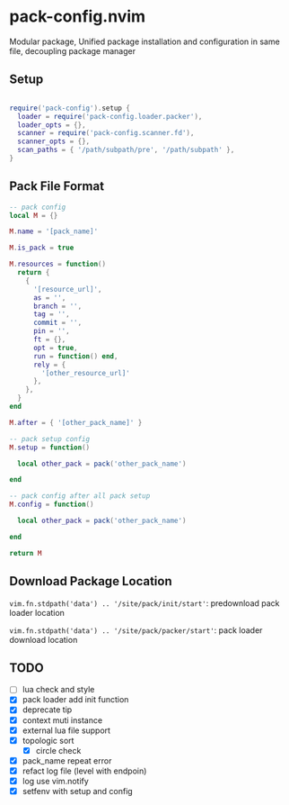 # pack-config.nvim

Modular package, Unified package installation and configuration in same file, decoupling package manager

## Setup

```lua

require('pack-config').setup {
  loader = require('pack-config.loader.packer'),
  loader_opts = {},
  scanner = require('pack-config.scanner.fd'),
  scanner_opts = {},
  scan_paths = { '/path/subpath/pre', '/path/subpath' },
}
```

## Pack File Format

```lua
-- pack config
local M = {}

M.name = '[pack_name]'

M.is_pack = true

M.resources = function()
  return {
    {
      '[resource_url]',
      as = '',
      branch = '',
      tag = '',
      commit = '',
      pin = '',
      ft = {},
      opt = true,
      run = function() end,
      rely = {
        '[other_resource_url]'
      },
    },
  }
end

M.after = { '[other_pack_name]' }

-- pack setup config
M.setup = function()

  local other_pack = pack('other_pack_name')

end

-- pack config after all pack setup
M.config = function()

  local other_pack = pack('other_pack_name')

end

return M
```

## Download Package Location

`vim.fn.stdpath('data') .. '/site/pack/init/start'`: predownload pack loader location

`vim.fn.stdpath('data') .. '/site/pack/packer/start'`: pack loader download location

## TODO

- [ ] lua check and style
- [x] pack loader add init function
- [x] deprecate tip
- [x] context muti instance
- [x] external lua file support
- [x] topologic sort
  - [x] circle check
- [x] pack_name repeat error
- [x] refact log file (level with endpoin)
- [x] log use vim.notify
- [x] setfenv with setup and config
